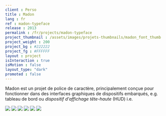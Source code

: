 ```yaml
---
client : Perso
title : Madon
lang : fr
ref : madon-typeface
release : 2013
permalink : /fr/projects/madon-typeface
project_thumbnail : /assets/images/projets-thumbnails/madon_font_thumb.png
project_weight : 200
project_bg : #222222
project_fg : #FFFFFF
layout : project
isInteraction : true
isMotion : false
layout_type: "dark"
promoted : false
---
```

Madon est un projet de police de caractère, principalement conçue pour fonctionner<!--more--> dans des interfaces graphiques de dispositifs embarqués, e.g. tableau de bord ou _dispositif d'affichage tête-haute_ (HUD) i.e.

![](/assets/images/projets/madon/madon-0.webp)
![](/assets/images/projets/madon/madon-4.webp)
![](/assets/images/projets/madon/madon-1.webp)
![](/assets/images/projets/madon/madon-2.webp)
![](/assets/images/projets/madon/madon-5.webp)
![](/assets/images/projets/madon/madon-3.webp)

